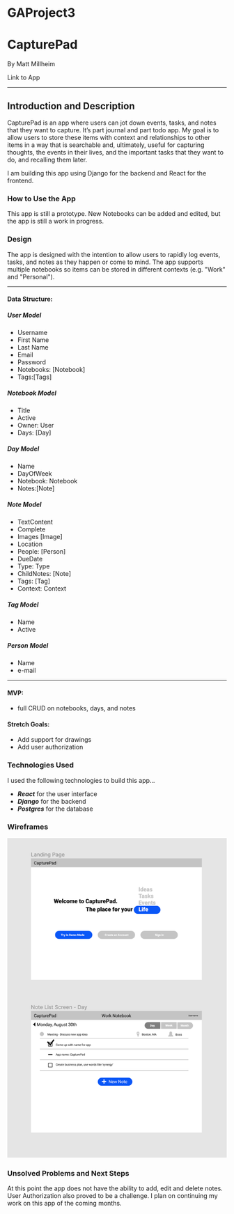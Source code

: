# GAProject3
# CapturePad
By Matt Millheim

Link to App

---

## Introduction and Description
CapturePad is an app where users can jot down events, tasks, and notes that they want to capture. It’s part journal and part todo app. My goal is to allow users to store these items with context and relationships to other items in a way that is searchable and, ultimately, useful for capturing thoughts, the events in their lives, and the important tasks that they want to do, and recalling them later.

I am building this app using Django for the backend and React for the frontend.  

### How to Use the App
This app is still a prototype. New Notebooks can be added and edited, but the app is still a work in progress.

### Design
The app is designed with the intention to allow users to rapidly log events, tasks, and notes as they happen or come to mind. The app supports multiple notebooks so items can be stored in different contexts (e.g. "Work" and "Personal").


---


#### Data Structure:
##### User Model
- Username
- First Name
- Last Name
- Email
- Password
- Notebooks: [Notebook]
- Tags:[Tags]

##### Notebook Model
- Title
- Active
- Owner: User
- Days: [Day]

##### Day Model
- Name
- DayOfWeek
- Notebook: Notebook
- Notes:[Note]

##### Note Model
- TextContent
- Complete
- Images [Image]
- Location
- People: [Person]
- DueDate
- Type: Type
- ChildNotes: [Note]
- Tags: [Tag]
- Context: Context

##### Tag Model
- Name
- Active

##### Person Model
- Name
- e-mail


---

#### MVP:
- full CRUD on notebooks, days, and notes


#### Stretch Goals:
- Add support for drawings
- Add user authorization


### Technologies Used
I used the following technologies to build this app...
- ***React*** for the user interface
- ***Django*** for the backend
- ***Postgres*** for the database

### Wireframes

![image of Figma wireframe](CapturePadWireframe.png)

### Unsolved Problems and Next Steps
At this point the app does not have the ability to add, edit and delete notes. User Authorization also proved to be a challenge. I plan on continuing my work on this app of the coming months.

